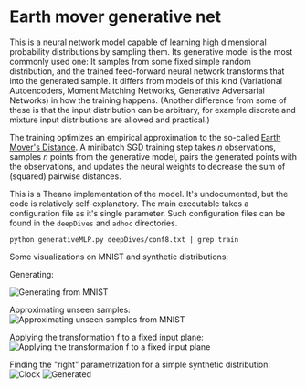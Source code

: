 # Earth mover generative net

This is a neural network model capable of learning high dimensional probability distributions by sampling them.
Its generative model is the most commonly used one: It samples from some fixed simple random distribution,
and the trained feed-forward neural
network transforms that into the generated sample. It differs from models of this kind (Variational
Autoencoders, Moment Matching Networks, Generative Adversarial Networks) in how the training happens.
(Another difference from some of these is that the input distribution can be arbitrary, for
example discrete and mixture input distributions are allowed and practical.)

The training optimizes an empirical approximation to the so-called
[Earth Mover's Distance](https://en.wikipedia.org/wiki/Earth_mover%27s_distance).
A minibatch SGD training step takes *n* observations, samples *n* points from the generative model,
pairs the generated points with the observations, and updates the neural weights to decrease
the sum of (squared) pairwise distances.

This is a Theano implementation of the model. It's undocumented, but the code is relatively
self-explanatory. The main executable takes a configuration file as it's single parameter.
Such configuration files can be found in the `deepDives` and `adhoc` directories.

```
python generativeMLP.py deepDives/conf8.txt | grep train
```

Some visualizations on MNIST and synthetic distributions:

Generating:

![Generating from MNIST](http://people.mokk.bme.hu/~daniel/kohonen/conf8/s5600.png)

Approximating unseen samples:
![Approximating unseen samples from MNIST](http://people.mokk.bme.hu/~daniel/kohonen/conf8/diff_validation5600.png)

Applying the transformation f to a fixed input plane:
![Applying the transformation f to a fixed input plane](http://people.mokk.bme.hu/~daniel/kohonen/conf8/xy5600.png)

Finding the "right" parametrization for a simple synthetic distribution:
![Clock](http://people.mokk.bme.hu/~daniel/kohonen/clock1-sd1.0/input.png)
![Generated](http://people.mokk.bme.hu/~daniel/kohonen/clock1-sd1.0/xy200.png)
